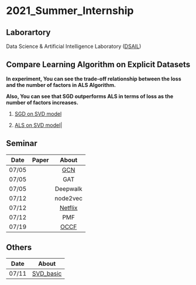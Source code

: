 # 2021_Summer_Internship

## Laborartory

Data Science & Artificial Intelligence Laboratory ([DSAIL](http://dsail.kaist.ac.kr/))

## Compare Learning Algorithm on Explicit Datasets

**In experiment, You can see the trade-off relationship between the loss and the number of factors in ALS Algorithm.**

**Also, You can see that SGD outperforms ALS in terms of loss as the number of factors increases.**
  1. [SGD on SVD model](https://github.com/rlagywns0213/2021_Summer_Internship/tree/main/RecSys/SGD)

  2. [ALS on SVD model](https://github.com/rlagywns0213/2021_Summer_Internship/tree/main/RecSys/ALS)|

## Seminar

| Date | Paper | About |
| :---: | --- |  :---: |
| 07/05| |[GCN](https://github.com/rlagywns0213/2021_Summer_Internship/tree/main/Graph%20Neural%20Network/GCN)
| 07/05| |GAT
| 07/05| |Deepwalk
| 07/12| |node2vec
| 07/12| |[Netflix](https://github.com/rlagywns0213/2021_Summer_Internship/tree/main/RecSys/Netflix)
| 07/12| |PMF
| 07/19| |[OCCF](https://github.com/rlagywns0213/2021_Summer_Internship/tree/main/RecSys/OCCF)



## Others

| Date | About|
|  :---:|  :---: |
| 07/11 | [SVD_basic](https://github.com/rlagywns0213/2021_Summer_Internship/blob/main/RecSys/SVD_basic.ipynb)
